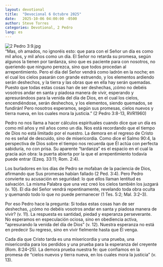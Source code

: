 ```yaml
---
layout: devotional
title:  "Devocional 6 Octubre 2025"
date:   2025-10-06 04:00:00 -0500
author: Steve Torres
categories: Devotional, 2 Pedro
lang: es
---
```

<img src="https://sitemedia.esteeb.com/file/esteebcomsitemedia/devotional_images/2+Peter/ES-2Pe-3_9.jpg?raw=true" alt="2 Pedro 3:9.jpg" style="max-width: 100%; height: auto;">

<div class="scripture">
   “Mas, oh amados, no ignoréis esto: que para con el Señor un día es como mil años, y mil años como un día. El Señor no retarda su promesa, según algunos la tienen por tardanza, sino que es paciente para con nosotros, no queriendo que ninguno perezca, sino que todos procedan al arrepentimiento. Pero el día del Señor vendrá como ladrón en la noche; en el cual los cielos pasarán con grande estruendo, y los elementos ardiendo serán deshechos, y la tierra y las obras que en ella hay serán quemadas. Puesto que todas estas cosas han de ser deshechas, ¡cómo no debéis vosotros andar en santa y piadosa manera de vivir, esperando y apresurándoos para la venida del día de Dios, en el cual los cielos, encendiéndose, serán deshechos, y los elementos, siendo quemados, se fundirán! Pero nosotros esperamos, según sus promesas, cielos nuevos y tierra nueva, en los cuales mora la justicia.” (2 Pedro 3:8-13, RVR1960)
</div>

Pedro no nos llama a hacer cálculos espirituales cuando dice que un día es como mil años y mil años como un día. Nos está recordando que el tiempo de Dios no está limitado por el nuestro. La demora en el regreso de Cristo no es señal de descuido, sino de misericordia. Como dice el Salmo 90:4, la perspectiva de Dios sobre el tiempo nos recuerda que Él actúa con perfecta sabiduría, no con prisa. Su aparente “tardanza” es el espacio en el cual la gracia aún obra: la puerta abierta por la que el arrepentimiento todavía puede entrar (Ezeq. 33:11; Rom. 2:4).

Los burladores en los días de Pedro se mofaban de la paciencia de Dios, afirmando que Sus promesas habían fallado (2 Ped. 3:4). Pero Pedro convierte su acusación en seguridad: lo que ellos llaman lentitud es salvación. La misma Palabra que una vez creó los cielos también los juzgará (v. 10). El día del Señor vendrá repentinamente, revelando toda obra oculta y quemando todo lo que no puede permanecer (1 Tes. 5:2; Mal. 3:2–3).

Por eso Pedro hace la pregunta: Si todas estas cosas han de ser deshechas, ¿cómo no debéis vosotros andar en santa y piadosa manera de vivir? (v. 11). La respuesta es santidad, piedad y esperanza perseverante. No esperamos en especulación ociosa, sino en obediencia activa, “apresurando la venida del día de Dios” (v. 12). Nuestra esperanza no está en predecir Su regreso, sino en vivir fielmente hasta que Él venga.

Cada día que Cristo tarda es una misericordia y una prueba, una misericordia para los perdidos y una prueba para la esperanza del creyente (Rom. 8:24–25). La demora prueba nuestra fe: que confiamos en la promesa de “cielos nuevos y tierra nueva, en los cuales mora la justicia” (v. 13).

